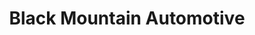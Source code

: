 ---
title: "Black Mountain Automotive"
url: /black-mountain/black-mountain-automotive/
shop: Autowerkstatt
---